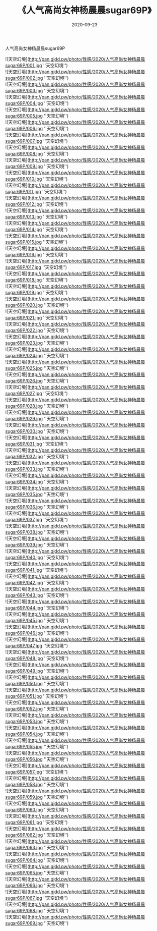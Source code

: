﻿---
layout: post
title:  《人气高尚女神杨晨晨sugar69P》
date:   2020-09-23
img: http://pan.gjdd.pw/photo/性感/2020/人气高尚女神杨晨晨sugar69P/000.jpg
categories: [美女, 性感, 泳衣]
---

人气高尚女神杨晨晨sugar69P



![天空幻境](http://pan.gjdd.pw/photo/性感/2020/人气高尚女神杨晨晨sugar69P/001.jpg ''天空幻境'') <br>
![天空幻境](http://pan.gjdd.pw/photo/性感/2020/人气高尚女神杨晨晨sugar69P/002.jpg ''天空幻境'') <br>
![天空幻境](http://pan.gjdd.pw/photo/性感/2020/人气高尚女神杨晨晨sugar69P/003.jpg ''天空幻境'') <br>
![天空幻境](http://pan.gjdd.pw/photo/性感/2020/人气高尚女神杨晨晨sugar69P/004.jpg ''天空幻境'') <br>
![天空幻境](http://pan.gjdd.pw/photo/性感/2020/人气高尚女神杨晨晨sugar69P/005.jpg ''天空幻境'') <br>
![天空幻境](http://pan.gjdd.pw/photo/性感/2020/人气高尚女神杨晨晨sugar69P/006.jpg ''天空幻境'') <br>
![天空幻境](http://pan.gjdd.pw/photo/性感/2020/人气高尚女神杨晨晨sugar69P/007.jpg ''天空幻境'') <br>
![天空幻境](http://pan.gjdd.pw/photo/性感/2020/人气高尚女神杨晨晨sugar69P/008.jpg ''天空幻境'') <br>
![天空幻境](http://pan.gjdd.pw/photo/性感/2020/人气高尚女神杨晨晨sugar69P/009.jpg ''天空幻境'') <br>
![天空幻境](http://pan.gjdd.pw/photo/性感/2020/人气高尚女神杨晨晨sugar69P/010.jpg ''天空幻境'') <br>
![天空幻境](http://pan.gjdd.pw/photo/性感/2020/人气高尚女神杨晨晨sugar69P/011.jpg ''天空幻境'') <br>
![天空幻境](http://pan.gjdd.pw/photo/性感/2020/人气高尚女神杨晨晨sugar69P/012.jpg ''天空幻境'') <br>
![天空幻境](http://pan.gjdd.pw/photo/性感/2020/人气高尚女神杨晨晨sugar69P/013.jpg ''天空幻境'') <br>
![天空幻境](http://pan.gjdd.pw/photo/性感/2020/人气高尚女神杨晨晨sugar69P/014.jpg ''天空幻境'') <br>
![天空幻境](http://pan.gjdd.pw/photo/性感/2020/人气高尚女神杨晨晨sugar69P/015.jpg ''天空幻境'') <br>
![天空幻境](http://pan.gjdd.pw/photo/性感/2020/人气高尚女神杨晨晨sugar69P/016.jpg ''天空幻境'') <br>
![天空幻境](http://pan.gjdd.pw/photo/性感/2020/人气高尚女神杨晨晨sugar69P/017.jpg ''天空幻境'') <br>
![天空幻境](http://pan.gjdd.pw/photo/性感/2020/人气高尚女神杨晨晨sugar69P/018.jpg ''天空幻境'') <br>
![天空幻境](http://pan.gjdd.pw/photo/性感/2020/人气高尚女神杨晨晨sugar69P/019.jpg ''天空幻境'') <br>
![天空幻境](http://pan.gjdd.pw/photo/性感/2020/人气高尚女神杨晨晨sugar69P/020.jpg ''天空幻境'') <br>
![天空幻境](http://pan.gjdd.pw/photo/性感/2020/人气高尚女神杨晨晨sugar69P/021.jpg ''天空幻境'') <br>
![天空幻境](http://pan.gjdd.pw/photo/性感/2020/人气高尚女神杨晨晨sugar69P/022.jpg ''天空幻境'') <br>
![天空幻境](http://pan.gjdd.pw/photo/性感/2020/人气高尚女神杨晨晨sugar69P/023.jpg ''天空幻境'') <br>
![天空幻境](http://pan.gjdd.pw/photo/性感/2020/人气高尚女神杨晨晨sugar69P/024.jpg ''天空幻境'') <br>
![天空幻境](http://pan.gjdd.pw/photo/性感/2020/人气高尚女神杨晨晨sugar69P/025.jpg ''天空幻境'') <br>
![天空幻境](http://pan.gjdd.pw/photo/性感/2020/人气高尚女神杨晨晨sugar69P/026.jpg ''天空幻境'') <br>
![天空幻境](http://pan.gjdd.pw/photo/性感/2020/人气高尚女神杨晨晨sugar69P/027.jpg ''天空幻境'') <br>
![天空幻境](http://pan.gjdd.pw/photo/性感/2020/人气高尚女神杨晨晨sugar69P/028.jpg ''天空幻境'') <br>
![天空幻境](http://pan.gjdd.pw/photo/性感/2020/人气高尚女神杨晨晨sugar69P/029.jpg ''天空幻境'') <br>
![天空幻境](http://pan.gjdd.pw/photo/性感/2020/人气高尚女神杨晨晨sugar69P/030.jpg ''天空幻境'') <br>
![天空幻境](http://pan.gjdd.pw/photo/性感/2020/人气高尚女神杨晨晨sugar69P/031.jpg ''天空幻境'') <br>
![天空幻境](http://pan.gjdd.pw/photo/性感/2020/人气高尚女神杨晨晨sugar69P/032.jpg ''天空幻境'') <br>
![天空幻境](http://pan.gjdd.pw/photo/性感/2020/人气高尚女神杨晨晨sugar69P/033.jpg ''天空幻境'') <br>
![天空幻境](http://pan.gjdd.pw/photo/性感/2020/人气高尚女神杨晨晨sugar69P/034.jpg ''天空幻境'') <br>
![天空幻境](http://pan.gjdd.pw/photo/性感/2020/人气高尚女神杨晨晨sugar69P/035.jpg ''天空幻境'') <br>
![天空幻境](http://pan.gjdd.pw/photo/性感/2020/人气高尚女神杨晨晨sugar69P/036.jpg ''天空幻境'') <br>
![天空幻境](http://pan.gjdd.pw/photo/性感/2020/人气高尚女神杨晨晨sugar69P/037.jpg ''天空幻境'') <br>
![天空幻境](http://pan.gjdd.pw/photo/性感/2020/人气高尚女神杨晨晨sugar69P/038.jpg ''天空幻境'') <br>
![天空幻境](http://pan.gjdd.pw/photo/性感/2020/人气高尚女神杨晨晨sugar69P/039.jpg ''天空幻境'') <br>
![天空幻境](http://pan.gjdd.pw/photo/性感/2020/人气高尚女神杨晨晨sugar69P/040.jpg ''天空幻境'') <br>
![天空幻境](http://pan.gjdd.pw/photo/性感/2020/人气高尚女神杨晨晨sugar69P/041.jpg ''天空幻境'') <br>
![天空幻境](http://pan.gjdd.pw/photo/性感/2020/人气高尚女神杨晨晨sugar69P/042.jpg ''天空幻境'') <br>
![天空幻境](http://pan.gjdd.pw/photo/性感/2020/人气高尚女神杨晨晨sugar69P/043.jpg ''天空幻境'') <br>
![天空幻境](http://pan.gjdd.pw/photo/性感/2020/人气高尚女神杨晨晨sugar69P/044.jpg ''天空幻境'') <br>
![天空幻境](http://pan.gjdd.pw/photo/性感/2020/人气高尚女神杨晨晨sugar69P/045.jpg ''天空幻境'') <br>
![天空幻境](http://pan.gjdd.pw/photo/性感/2020/人气高尚女神杨晨晨sugar69P/046.jpg ''天空幻境'') <br>
![天空幻境](http://pan.gjdd.pw/photo/性感/2020/人气高尚女神杨晨晨sugar69P/047.jpg ''天空幻境'') <br>
![天空幻境](http://pan.gjdd.pw/photo/性感/2020/人气高尚女神杨晨晨sugar69P/048.jpg ''天空幻境'') <br>
![天空幻境](http://pan.gjdd.pw/photo/性感/2020/人气高尚女神杨晨晨sugar69P/049.jpg ''天空幻境'') <br>
![天空幻境](http://pan.gjdd.pw/photo/性感/2020/人气高尚女神杨晨晨sugar69P/050.jpg ''天空幻境'') <br>
![天空幻境](http://pan.gjdd.pw/photo/性感/2020/人气高尚女神杨晨晨sugar69P/051.jpg ''天空幻境'') <br>
![天空幻境](http://pan.gjdd.pw/photo/性感/2020/人气高尚女神杨晨晨sugar69P/052.jpg ''天空幻境'') <br>
![天空幻境](http://pan.gjdd.pw/photo/性感/2020/人气高尚女神杨晨晨sugar69P/053.jpg ''天空幻境'') <br>
![天空幻境](http://pan.gjdd.pw/photo/性感/2020/人气高尚女神杨晨晨sugar69P/054.jpg ''天空幻境'') <br>
![天空幻境](http://pan.gjdd.pw/photo/性感/2020/人气高尚女神杨晨晨sugar69P/055.jpg ''天空幻境'') <br>
![天空幻境](http://pan.gjdd.pw/photo/性感/2020/人气高尚女神杨晨晨sugar69P/056.jpg ''天空幻境'') <br>
![天空幻境](http://pan.gjdd.pw/photo/性感/2020/人气高尚女神杨晨晨sugar69P/057.jpg ''天空幻境'') <br>
![天空幻境](http://pan.gjdd.pw/photo/性感/2020/人气高尚女神杨晨晨sugar69P/058.jpg ''天空幻境'') <br>
![天空幻境](http://pan.gjdd.pw/photo/性感/2020/人气高尚女神杨晨晨sugar69P/059.jpg ''天空幻境'') <br>
![天空幻境](http://pan.gjdd.pw/photo/性感/2020/人气高尚女神杨晨晨sugar69P/060.jpg ''天空幻境'') <br>
![天空幻境](http://pan.gjdd.pw/photo/性感/2020/人气高尚女神杨晨晨sugar69P/061.jpg ''天空幻境'') <br>
![天空幻境](http://pan.gjdd.pw/photo/性感/2020/人气高尚女神杨晨晨sugar69P/062.jpg ''天空幻境'') <br>
![天空幻境](http://pan.gjdd.pw/photo/性感/2020/人气高尚女神杨晨晨sugar69P/063.jpg ''天空幻境'') <br>
![天空幻境](http://pan.gjdd.pw/photo/性感/2020/人气高尚女神杨晨晨sugar69P/064.jpg ''天空幻境'') <br>
![天空幻境](http://pan.gjdd.pw/photo/性感/2020/人气高尚女神杨晨晨sugar69P/065.jpg ''天空幻境'') <br>
![天空幻境](http://pan.gjdd.pw/photo/性感/2020/人气高尚女神杨晨晨sugar69P/066.jpg ''天空幻境'') <br>
![天空幻境](http://pan.gjdd.pw/photo/性感/2020/人气高尚女神杨晨晨sugar69P/067.jpg ''天空幻境'') <br>
![天空幻境](http://pan.gjdd.pw/photo/性感/2020/人气高尚女神杨晨晨sugar69P/068.jpg ''天空幻境'') <br>
![天空幻境](http://pan.gjdd.pw/photo/性感/2020/人气高尚女神杨晨晨sugar69P/069.jpg ''天空幻境'') <br>